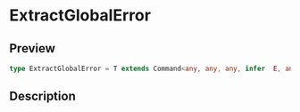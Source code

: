 
      
# ExtractGlobalError

<div class="api-docs__section" data-reactroot="">

## Preview

</div><div class="api-docs__preview type single" data-reactroot="">

```ts
type ExtractGlobalError = T extends Command<any, any, any, infer  E, any, any, any, any, any, any> ? E : never;
```

</div><div class="api-docs__section" data-reactroot="">

## Description

</div><div class="api-docs__description" data-reactroot=""><span class="api-docs__do-not-parse">



</span></div>